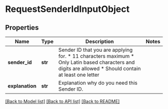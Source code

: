 # RequestSenderIdInputObject

## Properties
Name | Type | Description | Notes
------------ | ------------- | ------------- | -------------
**sender_id** | **str** | Sender ID that you are applying for. *   11 characters maximum *   Only Latin based characters and digits are allowed *   Should contain at least one letter  | 
**explanation** | **str** | Explanation why do you need this Sender ID. | 

[[Back to Model list]](../README.md#documentation-for-models) [[Back to API list]](../README.md#documentation-for-api-endpoints) [[Back to README]](../README.md)


